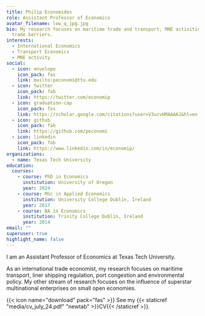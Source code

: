 ```yaml
---
title: Philip Economides
role: Assistant Professor of Economics
avatar_filename: low_q_jpg.jpg
bio: My research focuses on maritime trade and transport, MNE activities and
  trade barriers.
interests:
  - International Economics
  - Transport Economics
  - MNE activity
social:
  - icon: envelope
    icon_pack: fas
    link: mailto:peconomi@ttu.edu
  - icon: twitter
    icon_pack: fab
    link: https://twitter.com/economip
  - icon: graduation-cap
    icon_pack: fas
    link: https://scholar.google.com/citations?user=V3uzvHMAAAAJ&hl=en
  - icon: github
    icon_pack: fab
    link: https://github.com/peconomi
  - icon: linkedin
    icon_pack: fab
    link: https://www.linkedin.com/in/economip/
organizations:
  - name: Texas Tech University
education:
  courses:
    - course: PhD in Economics
      institution: University of Oregon
      year: 2024
    - course: MSc in Applied Economics
      institution: University College Dublin, Ireland
      year: 2017
    - course: BA in Economics
      institution: Trinity College Dublin, Ireland
      year: 2014
email: ""
superuser: true
highlight_name: false
---
```


I am an Assistant Professor of Economics at Texas Tech University.

As an international trade economist, my research focuses on maritime transport, liner shipping regulation, port congestion and environmental policy. My other stream of research focuses on the influence of superstar multinational enterprises on small open economies.
  
{{< icon name="download" pack="fas" >}} See my {{< staticref "media/cv_july_24.pdf" "newtab" >}}CV{{< /staticref >}}.
